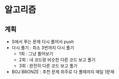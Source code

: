 # 알고리즘

## 계획
- S에서 푸는 문제 다시 풀어서 push  
- 다시 풀기 : 최소 3번까지 다시 풀기  
  - 1회 : 그냥 풀어보기  
  - 2회 : 내 코드랑 비슷한 다른 코드 보고 풀기  
  - 3회 : 완전히 다른 코드 보고 풀기  
- BOJ BRONZE : 추천 문제 위주로 다 풀때까지 매일 1문제  
